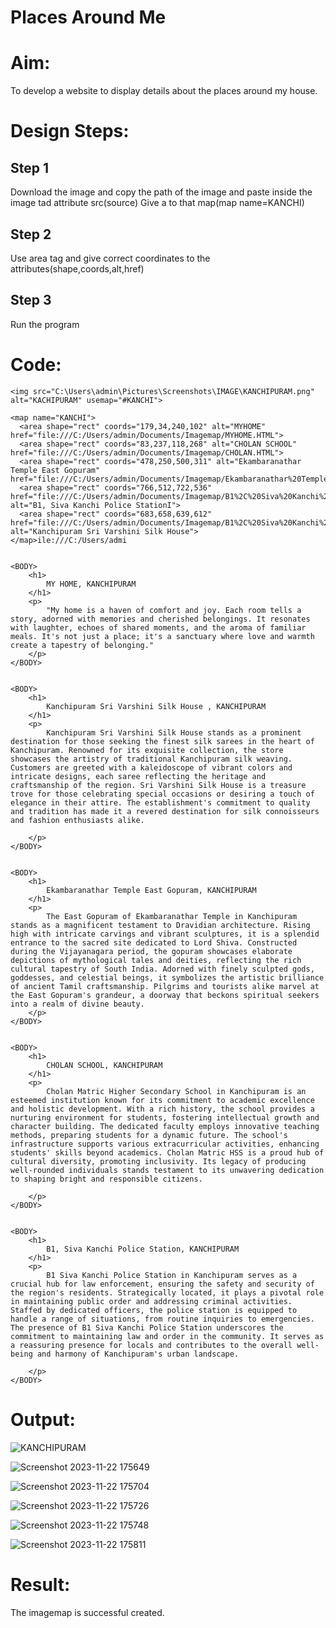 # Places Around Me
# Aim:
To develop a website to display details about the places around my house.

# Design Steps:
## Step 1
Download the image and copy the path of the image and paste inside the image tad attribute src(source) Give a to that map(map name=KANCHI)

## Step 2
Use area tag and give correct coordinates to the attributes(shape,coords,alt,href)
## Step 3
Run the program


# Code:
```
<img src="C:\Users\admin\Pictures\Screenshots\IMAGE\KANCHIPURAM.png" alt="KACHIPURAM" usemap="#KANCHI">

<map name="KANCHI">
  <area shape="rect" coords="179,34,240,102" alt="MYHOME" href="file:///C:/Users/admin/Documents/Imagemap/MYHOME.HTML">
  <area shape="rect" coords="83,237,118,268" alt="CHOLAN SCHOOL" href="file:///C:/Users/admin/Documents/Imagemap/CHOLAN.HTML">
  <area shape="rect" coords="478,250,500,311" alt="Ekambaranathar Temple East Gopuram" href="file:///C:/Users/admin/Documents/Imagemap/Ekambaranathar%20Temple%20East%20Gopuram.HTML">
  <area shape="rect" coords="766,512,722,536" href="file:///C:/Users/admin/Documents/Imagemap/B1%2C%20Siva%20Kanchi%20Police%20Station.HTML" alt="B1, Siva Kanchi Police StationI">
  <area shape="rect" coords="683,658,639,612" href="file:///C:/Users/admin/Documents/Imagemap/B1%2C%20Siva%20Kanchi%20Police%20Station.HTML" alt="Kanchipuram Sri Varshini Silk House">
</map>ile:///C:/Users/admi


<BODY>
    <h1>
        MY HOME, KANCHIPURAM
    </h1>
    <p>
        "My home is a haven of comfort and joy. Each room tells a story, adorned with memories and cherished belongings. It resonates with laughter, echoes of shared moments, and the aroma of familiar meals. It's not just a place; it's a sanctuary where love and warmth create a tapestry of belonging." 
    </p>
</BODY>


<BODY>
    <h1>
        Kanchipuram Sri Varshini Silk House , KANCHIPURAM
    </h1>
    <p>
        Kanchipuram Sri Varshini Silk House stands as a prominent destination for those seeking the finest silk sarees in the heart of Kanchipuram. Renowned for its exquisite collection, the store showcases the artistry of traditional Kanchipuram silk weaving. Customers are greeted with a kaleidoscope of vibrant colors and intricate designs, each saree reflecting the heritage and craftsmanship of the region. Sri Varshini Silk House is a treasure trove for those celebrating special occasions or desiring a touch of elegance in their attire. The establishment's commitment to quality and tradition has made it a revered destination for silk connoisseurs and fashion enthusiasts alike.
     
    </p>
</BODY>


<BODY>
    <h1>
        Ekambaranathar Temple East Gopuram, KANCHIPURAM
    </h1>
    <p>
        The East Gopuram of Ekambaranathar Temple in Kanchipuram stands as a magnificent testament to Dravidian architecture. Rising high with intricate carvings and vibrant sculptures, it is a splendid entrance to the sacred site dedicated to Lord Shiva. Constructed during the Vijayanagara period, the gopuram showcases elaborate depictions of mythological tales and deities, reflecting the rich cultural tapestry of South India. Adorned with finely sculpted gods, goddesses, and celestial beings, it symbolizes the artistic brilliance of ancient Tamil craftsmanship. Pilgrims and tourists alike marvel at the East Gopuram's grandeur, a doorway that beckons spiritual seekers into a realm of divine beauty.
    </p>
</BODY>


<BODY>
    <h1>
        CHOLAN SCHOOL, KANCHIPURAM
    </h1>
    <p>
        Cholan Matric Higher Secondary School in Kanchipuram is an esteemed institution known for its commitment to academic excellence and holistic development. With a rich history, the school provides a nurturing environment for students, fostering intellectual growth and character building. The dedicated faculty employs innovative teaching methods, preparing students for a dynamic future. The school's infrastructure supports various extracurricular activities, enhancing students' skills beyond academics. Cholan Matric HSS is a proud hub of cultural diversity, promoting inclusivity. Its legacy of producing well-rounded individuals stands testament to its unwavering dedication to shaping bright and responsible citizens.     
     
    </p>
</BODY>


<BODY>
    <h1>
        B1, Siva Kanchi Police Station, KANCHIPURAM
    </h1>
    <p>
        B1 Siva Kanchi Police Station in Kanchipuram serves as a crucial hub for law enforcement, ensuring the safety and security of the region's residents. Strategically located, it plays a pivotal role in maintaining public order and addressing criminal activities. Staffed by dedicated officers, the police station is equipped to handle a range of situations, from routine inquiries to emergencies. The presence of B1 Siva Kanchi Police Station underscores the commitment to maintaining law and order in the community. It serves as a reassuring presence for locals and contributes to the overall well-being and harmony of Kanchipuram's urban landscape.
     
    </p>
</BODY>
```

# Output:
![KANCHIPURAM](https://github.com/sasintharparanthaman/Ex-04-webTech_imagemap/assets/145743219/d8925e10-2dfb-4684-93dd-664ebcacf5d3)

![Screenshot 2023-11-22 175649](https://github.com/sasintharparanthaman/Ex-04-webTech_imagemap/assets/145743219/df7c5a0a-560e-43f1-974e-fa4cd1f47cf8)

![Screenshot 2023-11-22 175704](https://github.com/sasintharparanthaman/Ex-04-webTech_imagemap/assets/145743219/bd3aacfb-0d87-4be7-aeb1-9d286e1118b0)

![Screenshot 2023-11-22 175726](https://github.com/sasintharparanthaman/Ex-04-webTech_imagemap/assets/145743219/69c02a5e-9987-412e-bf89-f5d28269ff5e)

![Screenshot 2023-11-22 175748](https://github.com/sasintharparanthaman/Ex-04-webTech_imagemap/assets/145743219/e9c29d17-6b42-4ce9-bcf9-8224b012205b)

![Screenshot 2023-11-22 175811](https://github.com/sasintharparanthaman/Ex-04-webTech_imagemap/assets/145743219/fff3cf27-10e0-46d2-8d27-42e1b80e1ce6)

# Result:
The imagemap is successful created.
